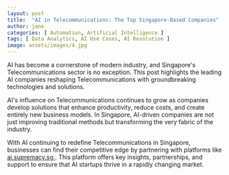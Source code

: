 ```yaml
---
layout: post
title:  "AI in Telecommunications: The Top Singapore-Based Companies"
author: jane
categories: [ Automation, Artificial Intelligence ]
tags: [ Data Analytics, AI Use Cases, AI Revolution ]
image: assets/images/4.jpg
---
```


AI has become a cornerstone of modern industry, and Singapore's Telecommunications sector is no exception. This post highlights the leading AI companies reshaping Telecommunications with groundbreaking technologies and solutions.

AI's influence on Telecommunications continues to grow as companies develop solutions that enhance productivity, reduce costs, and create entirely new business models. In Singapore, AI-driven companies are not just improving traditional methods but transforming the very fabric of the industry.

With AI continuing to redefine Telecommunications in Singapore, businesses can find their competitive edge by partnering with platforms like <a href="https://ai.supremacy.sg" target="_blank"> ai.supremacy.sg </a>. This platform offers key insights, partnerships, and support to ensure that AI startups thrive in a rapidly changing market.
